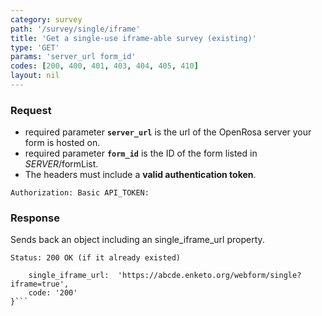 ```yaml
---
category: survey
path: '/survey/single/iframe'
title: 'Get a single-use iframe-able survey (existing)'
type: 'GET'
params: 'server_url form_id'
codes: [200, 400, 401, 403, 404, 405, 410]
layout: nil
---
```


### Request

* required parameter **`server_url`** is the url of the OpenRosa server your form is hosted on.
* required parameter **`form_id`** is the ID of the form listed in _SERVER_/formList.
* The headers must include a **valid authentication token**.

```Authorization: Basic API_TOKEN:```

### Response

Sends back an object including an single_iframe_url property.

```Status: 200 OK (if it already existed)```
```{
    single_iframe_url:  'https://abcde.enketo.org/webform/single?iframe=true',
    code: '200'
}```
